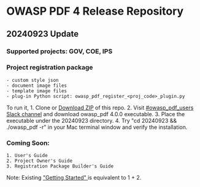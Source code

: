 # OWASP PDF 4 Release Repository
## 20240923 Update
### Supported projects: GOV, COE, IPS
### Project registration package
    - custom style json
    - document image files
    - template image files
    - plug-in Python script: owasp_pdf_register_<proj_code>_plugin.py

To run it,
    1.  Clone or [Download ZIP](https://github.com/tetsuoseto/owasp_pdf_4/archive/refs/heads/main.zip) of this repo.
    2. Visit [#owasp_pdf_users Slack channel](https://owasp.slack.com/archives/C07606V664W) and download owasp_pdf 4.0.0 executable.
    3. Place the executable under the 20240923 directory.
    4. Try "cd 20240923 && ./owasp_pdf -r" in your Mac terminal window and verify the installation.

### Coming Soon:
    1. User's Guide
    2. Project Owner's Guide
    3. Registration Package Builder's Guide
Note: Existing ["Getting Started" ](https://github.com/Setotet/owasp_pdf/blob/main/README.pdf) is equivalent to 1 + 2.
